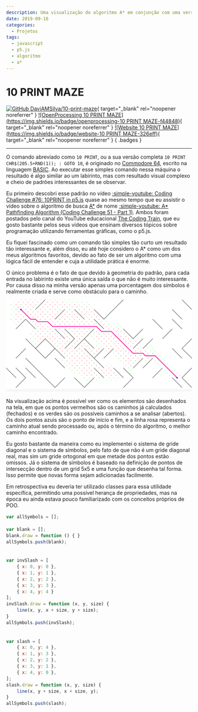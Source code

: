 ```yaml
---
description: Uma visualização do algoritmo A* em conjunção com uma versão parcial do padrão 10 PRINT
date: 2019-09-16
categories:
  - Projetos
tags:
  - javascript
  - p5.js
  - algoritmo
  - a*
---
```


# 10 PRINT MAZE

[![GitHub DaviAMSilva/10-print-maze](https://img.shields.io/badge/github-DaviAMSilva%2F10--print--maze-dddddd?logo=github)](https://github.com/DaviAMSilva/10-print-maze){ target="\_blank" rel="noopener noreferrer" }
[![OpenProcessing 10 PRINT MAZE](https://img.shields.io/badge/openprocessing-10 PRINT MAZE-f44848)](https://openprocessing.org/sketch/743512){ target="\_blank" rel="noopener noreferrer" }
[![Website 10 PRINT MAZE](https://img.shields.io/badge/website-10 PRINT MAZE-326eff)](https://daviamsilva.github.io/10-print-maze/){ target="\_blank" rel="noopener noreferrer" }
{ .badges }

---

O comando abreviado como `10 PRINT`, ou a sua versão completa `10 PRINT CHR$(205.5+RND(1)); : GOTO 10`, é originado no [Commodore 64](https://pt.wikipedia.org/wiki/Commodore_64), escrito na linguagem [BASIC](https://pt.wikipedia.org/wiki/BASIC). Ao executar esse simples comando nessa máquina o resultado é algo similar ao um labirinto, mas com resultado visual complexo e cheio de padrões interessantes de se observar.

Eu primeiro descobri esse padrão no vídeo [:simple-youtube: Coding Challenge #76: 10PRINT in p5.js](https://www.youtube.com/watch?v=bEyTZ5ZZxZs) quase ao mesmo tempo que eu assistir o vídeo sobre o algoritmo de busca [A\*](https://pt.wikipedia.org/wiki/Algoritmo_A*) de nome [:simple-youtube: A\* Pathfinding Algorithm (Coding Challenge 51 - Part 1)](https://www.youtube.com/watch?v=aKYlikFAV4k). Ambos foram postados pelo canal do YouTube educacional [The Coding Train](https://www.youtube.com/@TheCodingTrain), que eu gosto bastante pelos seus vídeos que ensinam diversos tópicos sobre programação utilizando ferramentas gráficas, como o p5.js.

Eu fiquei fascinado como um comando tão simples tão curto um resultado tão interessante e, além disso, eu até hoje considero o A\* como um dos meus algoritmos favoritos, devido ao fato de ser um algoritmo com uma lógica fácil de entender e cuja a utilidade prática é enorme.

O único problema é o fato de que devido à geometria do padrão, para cada entrada no labirinto existe uma única saída o que não é muito interessante. Por causa disso na minha versão apenas uma porcentagem dos símbolos é realmente criada e serve como obstáculo para o caminho.

![Exemplo de uma solução do 10 PRINT MAZE](10-print-maze.png "Exemplo de uma solução do 10 PRINT MAZE")

Na visualização acima é possível ver como os elementos são desenhados na tela, em que os pontos vermelhos são os caminhos já calculados (fechados) e os verdes são os possíveis caminhos a se analisar (abertos). Os dois pontos azuis são o ponto de início e fim, e a linha rosa representa o caminho atual sendo processado ou, após o término do algoritmo, o melhor caminho encontrado.

<div class="grid cards" markdown>
<div markdown>

Eu gosto bastante da maneira como eu implementei o sistema de gride diagonal e o sistema de símbolos, pelo fato de que não é um gride diagonal real, mas sim um gride ortogonal em que metade dos pontos estão omissos. Já o sistema de símbolos é baseado na definição de pontos de intersecção dentro de um grid 5x5 e uma função que desenha tal forma. Isso permite que novas forma sejam adicionadas facilmente.

Em retrospectiva eu deveria ter utilizado classes para essa utilidade específica, permitindo uma possível herança de propriedades, mas na época eu ainda estava pouco familiarizado com os conceitos próprios de POO.

</div>

```js title="Lookups.js" linenums="29"
var allSymbols = [];

var blank = [];
blank.draw = function () { }
allSymbols.push(blank);


var invSlash = [
    { x: 0, y: 0 },
    { x: 1, y: 1 },
    { x: 2, y: 2 },
    { x: 3, y: 3 },
    { x: 4, y: 4 }
];
invSlash.draw = function (x, y, size) {
    line(x, y, x + size, y + size);
}
allSymbols.push(invSlash);


var slash = [
    { x: 0, y: 4 },
    { x: 1, y: 3 },
    { x: 2, y: 2 },
    { x: 3, y: 1 },
    { x: 4, y: 0 },
];
slash.draw = function (x, y, size) {
    line(x, y + size, x + size, y);
}
allSymbols.push(slash);
```

</div>
